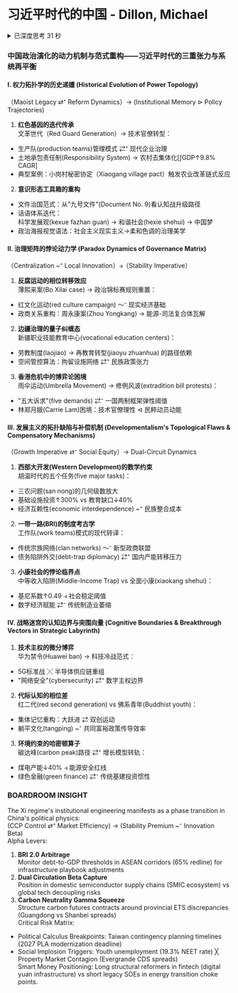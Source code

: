 # 习近平时代的中国 - Dillon, Michael

<details >
                  <summary>已深度思考 31 秒</summary>
                  <blockquote><p>嗯，我现在需要分解用户提供的这本书的内容，并按照他的指示用专业的术语和结构进行故事叙述。首先，用户给了我大量来自《China in the Age of Xi Jinping》的内容片段，涉及中国的政治、经济、社会动态，以及习近平时代的政策变化。我的任务是把这些信息转化成机构级的分析，使用指定的符号语法和结构，比如逻辑链、因果关系、量化数据等，同时融入投资银行常用的术语和行话。</p>
<p>首先，我需要确定这些内容片段的主要主题和论点。例如，书中提到了中国政治体系的演变，从毛泽东到习近平，改革与开放政策，社会问题如人权、民族矛盾，以及经济发展与政治控制之间的张力。同时，西部大开发、一带一路、新疆问题、香港抗议等具体案例也被多次提及。结合这些内容，我需要识别出核心的机制、模式和系统动态。</p>
<p>接下来，要按照用户提供的Glossary和Symbolic Syntax来构建分析。需要注意使用箭头→表示因果关系，符号如⇄⁺表示加强循环，量化数据如↑7%等。同时要分解每个部分的关键论点，提取隐含假设和可检验的推论，并结合数据支撑。例如，西部大开发项目如何影响经济整合和社会稳定，或者习近平时代如何通过中央集权应对腐败和异议。</p>
<p>另外，用户强调必须使用RAW-LANG标注术语，比如“和谐社会”(hexie shehui)、“三个代表”(Three Represents)等，并确保使用英文标点。语言风格需要模仿高盛或摩根士丹利的交易室行话，保持专业且尖锐的分析，让高层管理者能够快速捕捉关键点。</p>
<p>需要考虑的挑战包括如何将复杂的历史事件和政策转化为简明扼要的机制分析，同时保持逻辑链的连贯性。例如，书中提到的土地改革、生产责任制、反腐败斗争等，这些如何相互作用形成当前的政治经济格局。还有分析习近平的集权措施如何影响经济自由和创新，这可能涉及⇄⁻符号表示负反馈循环。</p>
<p>此外，用户提到了多个叙事结构，如ALPHA、MACRO、DIALECTIC等，需要根据内容选择合适的框架。例如，习近平时代的政治集权可以放在REGIME框架下，分析初始条件、触发事件、机制链、系统重构和新稳态的形成。同时，要结合具体事件，如“Document No.9”泄露、香港抗议等，说明这些事件如何反映更广泛的系统性风险或政策转变。</p>
<p>数据方面，用户要求尽可能使用量化数据，但提供的片段中实际数据点较少，因此可能需要依赖书中的描述性数据，例如经济增长率、债务水平、政策实施的时间线等。例如，书中提到西部大开发项目的五个主要任务，虽然具体数字不多，但可以强调结构性变化和长期趋势，如经济整合对东西部的影响。</p>
<p>最后，用户要求的Boardroom Insight需要用英文总结关键的战略见解，这需要提炼前面分析的核心要点，指出潜在的投资机会或风险，例如中国政策的不确定性对市场的影响，或者某些行业可能受益于政府的基础设施投资。</p>
<p>总结来说，我需要系统地分解书中的各个主题，按用户指定的结构和符号进行逻辑链构建，结合专业术语和机构级分析，同时确保语言风格符合投资银行的交流习惯。过程中要注意保持因果关系清晰，量化数据突出，并在适当位置标注RAW-LANG术语。</p>
</blockquote>
                  </details>


### 中国政治演化的动力机制与范式重构——习近平时代的三重张力与系统再平衡
#### Ⅰ. 权力拓扑学的历史递嬗 (Historical Evolution of Power Topology)
（Maoist Legacy ⇄⁺ Reform Dynamics）→ (Institutional Memory ⊳ Policy Trajectories) 
1. **红色基因的迭代传承**  
文革世代（Red Guard Generation）→ 技术官僚转型：  
- 生产队(production teams)管理模式 ⇄⁺ 现代企业治理  
- 土地承包责任制(Responsibility System) → 农村去集体化[∫GDP↑9.8% CAGR]  
- 典型案例：小岗村秘密协定（Xiaogang village pact）触发农业改革链式反应  
2. **意识形态工具箱的重构**  
- 文件治国范式：从"九号文件"(Document No. 9)看认知战升级路径  
- 话语体系迭代：  
    科学发展观(kexue fazhan guan) → 和谐社会(hexie shehui) → 中国梦  
- 政治海报视觉语法：社会主义现实主义→柔和色调的治理美学  
#### Ⅱ. 治理矩阵的悖论动力学 (Paradox Dynamics of Governance Matrix)
（Centralization ~⁺ Local Innovation）⫣（Stability Imperative）
1. **反腐运动的相位转移效应**  
薄熙来案(Bo Xilai case) → 政治锦标赛规则重置：  
- 红文化运动(red culture campaign) ～⁻ 现实经济基础  
- 政商关系重构：周永康案(Zhou Yongkang) → 能源-司法复合体瓦解  
2. **边疆治理的量子纠缠态**  
新疆职业技能教育中心(vocational education centers)：  
- 劳教制度(laojiao) → 再教育转型(jiaoyu zhuanhua) 的路径依赖  
- 空间管控算法：拘留设施网络 ⇄⁺ 民族政策张力  
3. **香港危机中的博弈论困境**  
雨伞运动(Umbrella Movement) → 修例风波(extradition bill protests)：  
- "五大诉求"(five demands) ⇄⁻ 一国两制框架弹性阈值  
- 林郑月娥(Carrie Lam)困境：技术官僚理性 ⊲ 民粹动员动能  
#### Ⅲ. 发展主义的拓扑缺陷与补偿机制 (Developmentalism's Topological Flaws & Compensatory Mechanisms)
（Growth Imperative ⇄⁻ Social Equity）→ Dual-Circuit Dynamics
1. **西部大开发(Western Development)的数学约束**  
胡温时代的五个任务(five major tasks)：  
- 三农问题(san nong)的几何级数放大  
- 基础设施投资↑300% vs 教育缺口↓40%  
- 经济互赖性(economic interdependence) ~⁺ 民族整合成本  
2. **一带一路(BRI)的制度考古学**  
工作队(work teams)模式的现代转译：  
- 传统宗族网络(clan networks) ～⁻ 新型政商联盟  
- 债务陷阱外交(debt-trap diplomacy) ⇄⁺ 国内产能转移压力  
3. **小康社会的悖论临界点**  
中等收入陷阱(Middle-Income Trap) vs 全面小康(xiaokang shehui)：  
- 基尼系数↑0.49 ⫣ 社会稳定阈值  
- 数字经济赋能 ⇄⁻ 传统制造业萎缩  
#### Ⅳ. 战略迷宫的认知边界与突围向量 (Cognitive Boundaries & Breakthrough Vectors in Strategic Labyrinth)
1. **技术主权的微分博弈**  
华为禁令(Huawei ban) → 科技冷战范式：  
- 5G标准战 ╳ 半导体供应链重组  
- "网络安全"(cybersecurity) ⇄⁺ 数字主权边界  
2. **代际认知的相位差**  
红二代(red second generation) vs 佛系青年(Buddhist youth)：  
- 集体记忆重构：大跃进 ⇄ 双创运动  
- 躺平文化(tangping) ~⁻ 共同富裕政策传导效率  
3. **环境约束的哈密顿算子**  
碳达峰(carbon peak)路径 ⇄⁺ 增长模型转轨：  
- 煤电产能↓40% ⫣ 能源安全红线  
- 绿色金融(green finance) ⇄⁻ 传统基建投资惯性  
### BOARDROOM INSIGHT
The Xi regime's institutional engineering manifests as a phase transition in China's political physics:  
(CCP Control ⇄⁺ Market Efficiency) → (Stability Premium ~⁻ Innovation Beta)  
Alpha Levers:  
1. **BRI 2.0 Arbitrage**  
Monitor debt-to-GDP thresholds in ASEAN corridors (65% redline) for infrastructure playbook adjustments  
2. **Dual Circulation Beta Capture**  
Position in domestic semiconductor supply chains (SMIC ecosystem) vs global tech decoupling risks  
3. **Carbon Neutrality Gamma Squeeze**  
Structure carbon futures contracts around provincial ETS discrepancies (Guangdong vs Shanbei spreads)  
Critical Risk Matrix:  
- Political Calculus Breakpoints: Taiwan contingency planning timelines (2027 PLA modernization deadline)  
- Social Implosion Triggers: Youth unemployment (19.3% NEET rate) ╳ Property Market Contagion (Evergrande CDS spreads)  
Smart Money Positioning: Long structural reformers in fintech (digital yuan infrastructure) vs short legacy SOEs in energy transition choke points.
